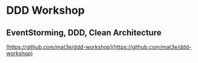 # DDD Workshop
## EventStorming, DDD, Clean Architecture
[https://github.com/mat3e/ddd-workshop](https://github.com/mat3e/ddd-workshop)
